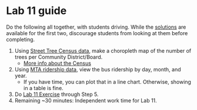 # Lab 11 guide

Do the following all together, with students driving. While the [solutions](lab_11_solutions.ipynb) are available for the first two, discourage students from looking at them before completing.

1. Using [Street Tree Census data](https://data.cityofnewyork.us/Environment/2015-Street-Tree-Census-Tree-Data/uvpi-gqnh/about_data), make a choropleth map of the number of trees per Community District/Board.
   - [More info about the Census](https://www.nycgovparks.org/trees/treescount)
1. Using [MTA ridership data](https://data.ny.gov/Transportation/MTA-Daily-Ridership-Data-Beginning-2020/vxuj-8kew/about_data), view the bus ridership by day, month, and year.
   - If you have time, you can plot that in a line chart. Otherwise, showing in a table is fine.
1. Do [Lab 11 Exercise](lab_11.ipynb) through Step 5.
1. Remaining ~30 minutes: Independent work time for Lab 11.
